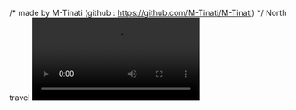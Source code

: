 /* made by M-Tinati (github : https://github.com/M-Tinati/M-Tinati)  */
North travel
<video src="Recording 2024-02-19 113840.mp4"></video>